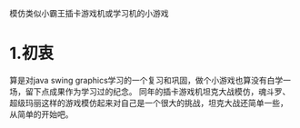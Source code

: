 模仿类似小霸王插卡游戏机或学习机的小游戏 
# 1.初衷
算是对java swing graphics学习的一个复习和巩固，做个小游戏也算没有白学一场，留下点成果作为学习过的纪念。
同年的插卡游戏机坦克大战模仿，魂斗罗、超级玛丽这样的游戏模仿起来对自己是一个很大的挑战，坦克大战还简单一些，
从简单的开始吧。